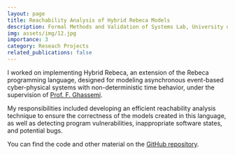 ```yaml
---
layout: page
title: Reachability Analysis of Hybrid Rebeca Models
description: Formal Methods and Validation of Systems Lab, University of Tehran
img: assets/img/12.jpg
importance: 3
category: Reseach Projects
related_publications: false
---
```


I worked on implementing Hybrid Rebeca, an extension of the Rebeca programming language, designed for modeling asynchronous event-based cyber-physical systems with non-deterministic time behavior, under the supervision of [Prof. F. Ghassemi](https://ece.ut.ac.ir/en/~fghassemi).

My responsibilities included developing an efficient reachability analysis technique to ensure the correctness of the models created in this language, as well as detecting program vulnerabilities, inappropriate software states, and potential bugs.

You can find the code and other material on the [GitHub repository](https://github.com/SaeedZhiany/HybridRebecaReachabilityAnalysis/).
